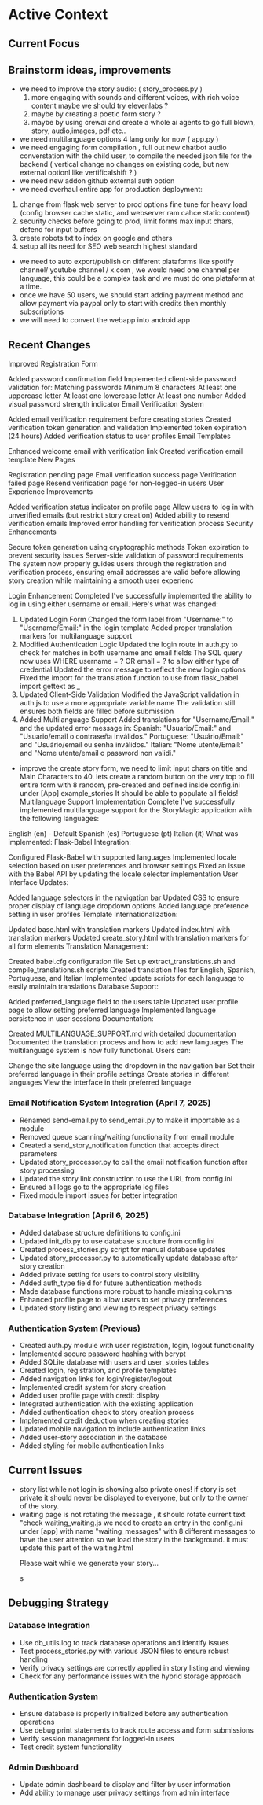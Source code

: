 # Active Context

## Current Focus


## Brainstorm ideas, improvements
 - we need to improve the story audio: ( story_process.py ) 
   1. more engaging with sounds and different voices, with rich voice content
 maybe we should try elevenlabs ?  
   2. maybe by creating a poetic form story ? 
   3. maybe by using crewai and create a whole ai agents to go full blown, story, audio,images, pdf etc..
 - we need multilanguage options 4 lang only for now ( app.py ) 
 - we need engaging form compilation , full out new chatbot audio converstation with the child user, to compile
 the needed json file for the backend ( vertical change no changes on existing code, but new external optionl like vertificalshift ? )
 - we need new addon github external auth option 
 - we need overhaul entire app for production deployment:
  1. change from flask web server to prod options fine tune for heavy load (config browser cache static, and webserver ram cahce static content)
  2. security checks before going to prod, limit forms max input chars, defend for input buffers
  3. create robots.txt to index on google and others
  4. setup all its need for SEO web search highest standard
  - we need to auto export/publish on different plataforms like spotify channel/ youtube channel / x.com , we would need one channel per language, this could be a complex task and we must do one plataform at a time.
  - once we have 50 users, we should start adding payment method and allow payment via paypal only to start with credits then monthly subscriptions
  - we will need to convert the webapp into android app 

## Recent Changes
Improved Registration Form

Added password confirmation field
Implemented client-side password validation for:
Matching passwords
Minimum 8 characters
At least one uppercase letter
At least one lowercase letter
At least one number
Added visual password strength indicator
Email Verification System

Added email verification requirement before creating stories
Created verification token generation and validation
Implemented token expiration (24 hours)
Added verification status to user profiles
Email Templates

Enhanced welcome email with verification link
Created verification email template
New Pages

Registration pending page
Email verification success page
Verification failed page
Resend verification page for non-logged-in users
User Experience Improvements

Added verification status indicator on profile page
Allow users to log in with unverified emails (but restrict story creation)
Added ability to resend verification emails
Improved error handling for verification process
Security Enhancements

Secure token generation using cryptographic methods
Token expiration to prevent security issues
Server-side validation of password requirements
The system now properly guides users through the registration and verification process, ensuring email addresses are valid before allowing story creation while maintaining a smooth user experienc

Login Enhancement Completed
I've successfully implemented the ability to log in using either username or email. Here's what was changed:

1. Updated Login Form
Changed the form label from "Username:" to "Username/Email:" in the login template
Added proper translation markers for multilanguage support
2. Modified Authentication Logic
Updated the login route in auth.py to check for matches in both username and email fields
The SQL query now uses WHERE username = ? OR email = ? to allow either type of credential
Updated the error message to reflect the new login options
Fixed the import for the translation function to use from flask_babel import gettext as _
3. Updated Client-Side Validation
Modified the JavaScript validation in auth.js to use a more appropriate variable name
The validation still ensures both fields are filled before submission
4. Added Multilanguage Support
Added translations for "Username/Email:" and the updated error message in:
Spanish: "Usuario/Email:" and "Usuario/email o contraseña inválidos."
Portuguese: "Usuário/Email:" and "Usuário/email ou senha inválidos."
Italian: "Nome utente/Email:" and "Nome utente/email o password non validi."

- improve the create story form, we need to limit input chars on title and Main Characters  to 40.
lets create a random button on the very top to fill entire form with 8 random, pre-created and defined inside config.ini under [App] example_stories It should be able to populate all fields!
Multilanguage Support Implementation Complete
I've successfully implemented multilanguage support for the StoryMagic application with the following languages:

English (en) - Default
Spanish (es)
Portuguese (pt)
Italian (it)
What was implemented:
Flask-Babel Integration:

Configured Flask-Babel with supported languages
Implemented locale selection based on user preferences and browser settings
Fixed an issue with the Babel API by updating the locale selector implementation
User Interface Updates:

Added language selectors in the navigation bar
Updated CSS to ensure proper display of language dropdown options
Added language preference setting in user profiles
Template Internationalization:

Updated base.html with translation markers
Updated index.html with translation markers
Updated create_story.html with translation markers for all form elements
Translation Management:

Created babel.cfg configuration file
Set up extract_translations.sh and compile_translations.sh scripts
Created translation files for English, Spanish, Portuguese, and Italian
Implemented update scripts for each language to easily maintain translations
Database Support:

Added preferred_language field to the users table
Updated user profile page to allow setting preferred language
Implemented language persistence in user sessions
Documentation:

Created MULTILANGUAGE_SUPPORT.md with detailed documentation
Documented the translation process and how to add new languages
The multilanguage system is now fully functional. Users can:

Change the site language using the dropdown in the navigation bar
Set their preferred language in their profile settings
Create stories in different languages
View the interface in their preferred language


### Email Notification System Integration (April 7, 2025)
- Renamed send-email.py to send_email.py to make it importable as a module
- Removed queue scanning/waiting functionality from email module
- Created a send_story_notification function that accepts direct parameters
- Updated story_processor.py to call the email notification function after story processing
- Updated the story link construction to use the URL from config.ini
- Ensured all logs go to the appropriate log files
- Fixed module import issues for better integration

### Database Integration (April 6, 2025)
- Added database structure definitions to config.ini
- Updated init_db.py to use database structure from config.ini
- Created process_stories.py script for manual database updates
- Updated story_processor.py to automatically update database after story creation
- Added private setting for users to control story visibility
- Added auth_type field for future authentication methods
- Made database functions more robust to handle missing columns
- Enhanced profile page to allow users to set privacy preferences
- Updated story listing and viewing to respect privacy settings

### Authentication System (Previous)
- Created auth.py module with user registration, login, logout functionality
- Implemented secure password hashing with bcrypt
- Added SQLite database with users and user_stories tables
- Created login, registration, and profile templates
- Added navigation links for login/register/logout
- Implemented credit system for story creation
- Added user profile page with credit display
- Integrated authentication with the existing application
- Added authentication check to story creation process
- Implemented credit deduction when creating stories
- Updated mobile navigation to include authentication links
- Added user-story association in the database
- Added styling for mobile authentication links

## Current Issues
- story list while not login is showing also private ones! if story is set private it should never be displayed to everyone, but only to the owner of the story.
- waiting page is not rotating the message , it should rotate current text "check waiting_waiting.js we need to create an entry in the config.ini under [app] with name "waiting_messages" with 8 different messages to have the user attention so we load the story in the background. it must update this part of the waiting.html <div class="status-message"> <p>Please wait while we generate your story...</p>    </div> s

## Debugging Strategy

### Database Integration
- Use db_utils.log to track database operations and identify issues
- Test process_stories.py with various JSON files to ensure robust handling
- Verify privacy settings are correctly applied in story listing and viewing
- Check for any performance issues with the hybrid storage approach

### Authentication System
- Ensure database is properly initialized before any authentication operations
- Use debug print statements to track route access and form submissions
- Verify session management for logged-in users
- Test credit system functionality

### Admin Dashboard
- Update admin dashboard to display and filter by user information
- Add ability to manage user privacy settings from admin interface
